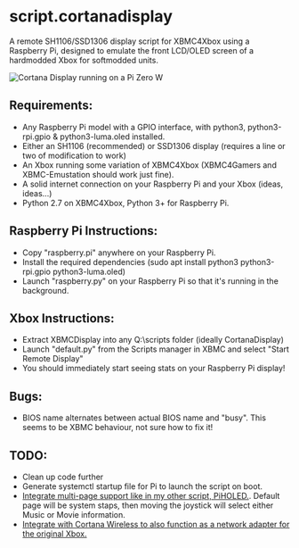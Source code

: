 # script.cortanadisplay
A remote SH1106/SSD1306 display script for XBMC4Xbox using a Raspberry Pi, designed to emulate the front LCD/OLED screen of a hardmodded Xbox for softmodded units.

![Cortana Display running on a Pi Zero W](https://github.com/user-attachments/assets/8f7967d1-0f36-470a-a11d-6e1d9a6dd0da)


## Requirements:
- Any Raspberry Pi model with a GPIO interface, with python3, python3-rpi.gpio & python3-luma.oled installed.
- Either an SH1106 (recommended) or SSD1306 display (requires a line or two of modification to work)
- An Xbox running some variation of XBMC4Xbox (XBMC4Gamers and XBMC-Emustation should work just fine).
- A solid internet connection on your Raspberry Pi and your Xbox (ideas, ideas...)
- Python 2.7 on XBMC4Xbox, Python 3+ for Raspberry Pi.

## Raspberry Pi Instructions:
- Copy "raspberry.pi" anywhere on your Raspberry Pi.
- Install the required dependencies (sudo apt install python3 python3-rpi.gpio python3-luma.oled)
- Launch "raspberry.py" on your Raspberry Pi so that it's running in the background.

## Xbox Instructions:
- Extract XBMCDisplay into any Q:\scripts folder (ideally CortanaDisplay)
- Launch "default.py" from the Scripts manager in XBMC and select "Start Remote Display"
- You should immediately start seeing stats on your Raspberry Pi display!

## Bugs:
- BIOS name alternates between actual BIOS name and "busy". This seems to be XBMC behaviour, not sure how to fix it!

## TODO: 
- Clean up code further
- Generate systemctl startup file for Pi to launch the script on boot.
- [Integrate multi-page support like in my other script, PiHOLED.](https://github.com/faithvoid/PiHOLED). Default page will be system staps, then moving the joystick will select either Music or Movie information.
- [Integrate with Cortana Wireless to also function as a network adapter for the original Xbox.](https://github.com/faithvoid/script.cortanawireless)
